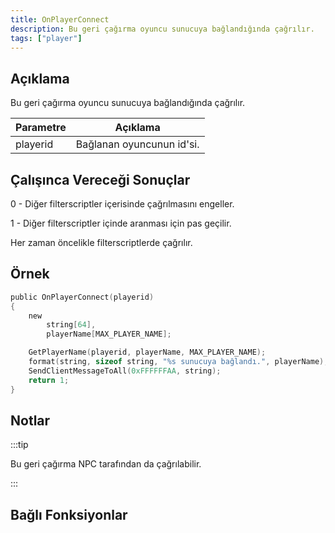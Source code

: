 ```yaml
---
title: OnPlayerConnect
description: Bu geri çağırma oyuncu sunucuya bağlandığında çağrılır.
tags: ["player"]
---
```


## Açıklama

Bu geri çağırma oyuncu sunucuya bağlandığında çağrılır.

| Parametre       | Açıklama                  |
| -------- | ------------------------- |
| playerid | Bağlanan oyuncunun id'si. |

## Çalışınca Vereceği Sonuçlar

0 - Diğer filterscriptler içerisinde çağrılmasını engeller.

1 - Diğer filterscriptler içinde aranması için pas geçilir.

Her zaman öncelikle filterscriptlerde çağrılır.

## Örnek

```c
public OnPlayerConnect(playerid)
{
    new
        string[64],
        playerName[MAX_PLAYER_NAME];

    GetPlayerName(playerid, playerName, MAX_PLAYER_NAME);
    format(string, sizeof string, "%s sunucuya bağlandı.", playerName);
    SendClientMessageToAll(0xFFFFFFAA, string);
    return 1;
}
```

## Notlar

:::tip

Bu geri çağırma NPC tarafından da çağrılabilir.

:::

## Bağlı Fonksiyonlar
